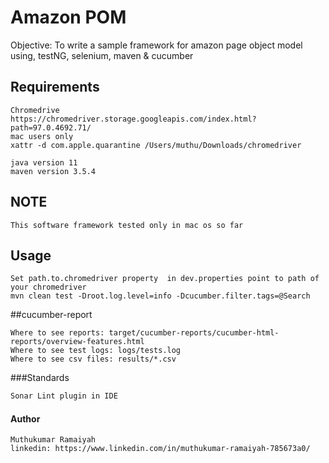 # Amazon POM

Objective: To write a sample framework for amazon page object model using, testNG, selenium, maven & cucumber

## Requirements
```commandline
Chromedrive
https://chromedriver.storage.googleapis.com/index.html?path=97.0.4692.71/
mac users only
xattr -d com.apple.quarantine /Users/muthu/Downloads/chromedriver

java version 11
maven version 3.5.4
```
## NOTE
```commandline
This software framework tested only in mac os so far
```

## Usage
```commandline
Set path.to.chromedriver property  in dev.properties point to path of your chromedriver
mvn clean test -Droot.log.level=info -Dcucumber.filter.tags=@Search
```

##cucumber-report
```commandline
Where to see reports: target/cucumber-reports/cucumber-html-reports/overview-features.html
Where to see test logs: logs/tests.log
Where to see csv files: results/*.csv
```

###Standards
```html
Sonar Lint plugin in IDE
```


####  Author
```commandline
Muthukumar Ramaiyah
linkedin: https://www.linkedin.com/in/muthukumar-ramaiyah-785673a0/ 
```







